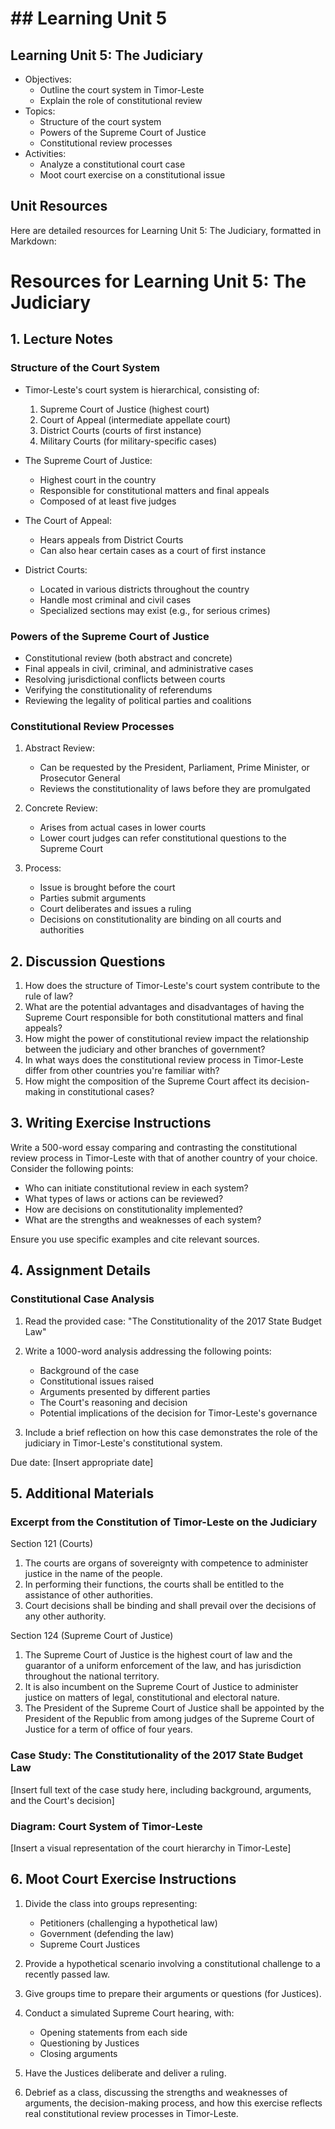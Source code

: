 # ## Learning Unit 5

## Learning Unit 5: The Judiciary
- Objectives:
  * Outline the court system in Timor-Leste
  * Explain the role of constitutional review
- Topics:
  * Structure of the court system
  * Powers of the Supreme Court of Justice
  * Constitutional review processes
- Activities:
  * Analyze a constitutional court case
  * Moot court exercise on a constitutional issue

## Unit Resources

Here are detailed resources for Learning Unit 5: The Judiciary, formatted in Markdown:

# Resources for Learning Unit 5: The Judiciary

## 1. Lecture Notes

### Structure of the Court System

- Timor-Leste's court system is hierarchical, consisting of:
  1. Supreme Court of Justice (highest court)
  2. Court of Appeal (intermediate appellate court)
  3. District Courts (courts of first instance)
  4. Military Courts (for military-specific cases)

- The Supreme Court of Justice:
  - Highest court in the country
  - Responsible for constitutional matters and final appeals
  - Composed of at least five judges

- The Court of Appeal:
  - Hears appeals from District Courts
  - Can also hear certain cases as a court of first instance

- District Courts:
  - Located in various districts throughout the country
  - Handle most criminal and civil cases
  - Specialized sections may exist (e.g., for serious crimes)

### Powers of the Supreme Court of Justice

- Constitutional review (both abstract and concrete)
- Final appeals in civil, criminal, and administrative cases
- Resolving jurisdictional conflicts between courts
- Verifying the constitutionality of referendums
- Reviewing the legality of political parties and coalitions

### Constitutional Review Processes

1. Abstract Review:
   - Can be requested by the President, Parliament, Prime Minister, or Prosecutor General
   - Reviews the constitutionality of laws before they are promulgated

2. Concrete Review:
   - Arises from actual cases in lower courts
   - Lower court judges can refer constitutional questions to the Supreme Court

3. Process:
   - Issue is brought before the court
   - Parties submit arguments
   - Court deliberates and issues a ruling
   - Decisions on constitutionality are binding on all courts and authorities

## 2. Discussion Questions

1. How does the structure of Timor-Leste's court system contribute to the rule of law?
2. What are the potential advantages and disadvantages of having the Supreme Court responsible for both constitutional matters and final appeals?
3. How might the power of constitutional review impact the relationship between the judiciary and other branches of government?
4. In what ways does the constitutional review process in Timor-Leste differ from other countries you're familiar with?
5. How might the composition of the Supreme Court affect its decision-making in constitutional cases?

## 3. Writing Exercise Instructions

Write a 500-word essay comparing and contrasting the constitutional review process in Timor-Leste with that of another country of your choice. Consider the following points:

- Who can initiate constitutional review in each system?
- What types of laws or actions can be reviewed?
- How are decisions on constitutionality implemented?
- What are the strengths and weaknesses of each system?

Ensure you use specific examples and cite relevant sources.

## 4. Assignment Details

### Constitutional Case Analysis

1. Read the provided case: "The Constitutionality of the 2017 State Budget Law"
2. Write a 1000-word analysis addressing the following points:
   - Background of the case
   - Constitutional issues raised
   - Arguments presented by different parties
   - The Court's reasoning and decision
   - Potential implications of the decision for Timor-Leste's governance

3. Include a brief reflection on how this case demonstrates the role of the judiciary in Timor-Leste's constitutional system.

Due date: [Insert appropriate date]

## 5. Additional Materials

### Excerpt from the Constitution of Timor-Leste on the Judiciary

Section 121
(Courts)
1. The courts are organs of sovereignty with competence to administer justice in the name of the people.
2. In performing their functions, the courts shall be entitled to the assistance of other authorities.
3. Court decisions shall be binding and shall prevail over the decisions of any other authority.

Section 124
(Supreme Court of Justice)
1. The Supreme Court of Justice is the highest court of law and the guarantor of a uniform enforcement of the law, and has jurisdiction throughout the national territory.
2. It is also incumbent on the Supreme Court of Justice to administer justice on matters of legal, constitutional and electoral nature.
3. The President of the Supreme Court of Justice shall be appointed by the President of the Republic from among judges of the Supreme Court of Justice for a term of office of four years.

### Case Study: The Constitutionality of the 2017 State Budget Law

[Insert full text of the case study here, including background, arguments, and the Court's decision]

### Diagram: Court System of Timor-Leste

[Insert a visual representation of the court hierarchy in Timor-Leste]

## 6. Moot Court Exercise Instructions

1. Divide the class into groups representing:
   - Petitioners (challenging a hypothetical law)
   - Government (defending the law)
   - Supreme Court Justices

2. Provide a hypothetical scenario involving a constitutional challenge to a recently passed law.

3. Give groups time to prepare their arguments or questions (for Justices).

4. Conduct a simulated Supreme Court hearing, with:
   - Opening statements from each side
   - Questioning by Justices
   - Closing arguments

5. Have the Justices deliberate and deliver a ruling.

6. Debrief as a class, discussing the strengths and weaknesses of arguments, the decision-making process, and how this exercise reflects real constitutional review processes in Timor-Leste.